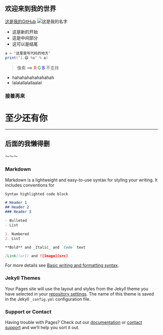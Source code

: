 ## 欢迎来到我的世界

[这是我的GitHub](https://github.com/book-001/book-001.github.io)
![这是我的名字](https://user-images.githubusercontent.com/62272566/156384781-24ee3d89-de3b-4dff-a780-f0ff4095dad7.jpeg)
- 这是新的开始
- 这是中间部分
- 这可以是结尾
```java
a = '这里是写代码的地方'
print('1.😄 %s' % a)
```
>像素 ==>
> <span style="color:red">R</span> <span style="color:green">G</span> <span style="color:blue">B</span>
>不支持
- hahahahahahahahah
- lalalallalallaalal
### 接着再来

# 至少还有你

<audio width="600" height="300" src="https://user-images.githubusercontent.com/62272566/156401098-0f0487d2-c628-4a87-b993-6aa3c1a949eb.mp4">
  你的浏览器不支持video元素!
</audio>

---
## 后面的我懒得删
～～～
### Markdown

Markdown is a lightweight and easy-to-use syntax for styling your writing. It includes conventions for

```markdown
Syntax highlighted code block

# Header 1
## Header 2
### Header 3

- Bulleted
- List

1. Numbered
2. List

**Bold** and _Italic_ and `Code` text

[Link](url) and ![Image](src)
```

For more details see [Basic writing and formatting syntax](https://docs.github.com/en/github/writing-on-github/getting-started-with-writing-and-formatting-on-github/basic-writing-and-formatting-syntax).

### Jekyll Themes

Your Pages site will use the layout and styles from the Jekyll theme you have selected in your [repository settings](https://github.com/book-001/book-001.github.io/settings/pages). The name of this theme is saved in the Jekyll `_config.yml` configuration file.

### Support or Contact

Having trouble with Pages? Check out our [documentation](https://docs.github.com/categories/github-pages-basics/) or [contact support](https://support.github.com/contact) and we’ll help you sort it out.
